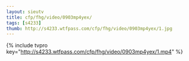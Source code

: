 ```yaml
--- 
layout: sieutv
title: cfp/fhg/video/0903mp4yex/
tags: [s4233]
thumb: http://s4233.wtfpass.com/cfp/fhg/video/0903mp4yex/1.jpg
---
```

{% include tvpro key="http://s4233.wtfpass.com/cfp/fhg/video/0903mp4yex/1.mp4" %} 
